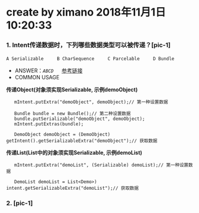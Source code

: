 # create by ximano 2018年11月1日10:20:33
### 1. Intent传递数据时，下列哪些数据类型可以被传递？[pic-1]
`A Serializable` &emsp;&emsp; `B CharSequence` &emsp;&emsp; `C Parcelable` &emsp;&emsp; `D Bundle`

- ANSWER：*`ABCD`*  &emsp; [参考链接](https://blog.csdn.net/a136447572/article/details/82288989)
- COMMON USAGE

**传递Object(对象须实现Serializable, 示例demoObject)**
```
   mIntent.putExtra("demoObject", demoObject);// 第一种设置数据

   Bundle bundle = new Bundle();// 第二种设置数据
   bundle.putSerializable("demoObject", demoObject);
   mIntent.putExtras(bundle);

   DemoObject demoObject = (DemoObject) getIntent().getSerializableExtra("demoObject");// 获取数据
```
**传递List(List中的对象须实现Serializable, 示例demoList)**
```
   mIntent.putExtra("demoList", (Serializable) demoList);// 第一种设置数据

   DemoList demoList = List<Demo>) intent.getSerializableExtra("demoList");// 获取数据
```
### 2. [pic-1]